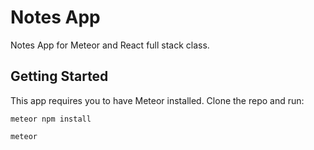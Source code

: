 # Notes App

Notes App for Meteor and React full stack class.

## Getting Started

This app requires you to have Meteor installed. Clone the repo and run:

```
meteor npm install
```
```
meteor
```
